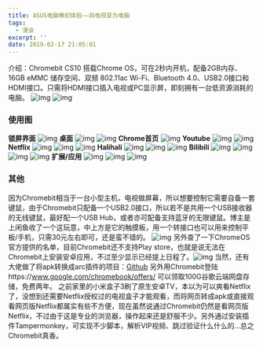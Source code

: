 ```yaml
---
title: ASUS电脑棒初体验——将电视变为电脑
tags:
  - 漫谈
excerpt: ''
date: 2019-02-17 21:05:01
---
```


介绍：Chromebit CS10 搭载Chrome OS，可在2秒内开机，配备2GB内存、16GB eMMC 储存空间、双频 802.11ac Wi-Fi、Bluetooth 4.0、USB2.0接口和 HDMI接口。只需将HDMI接口插入电视或PC显示屏，即刻拥有一台低资源消耗的电脑。 ![img](https://i.loli.net/2020/03/11/p7PiXLj4kRAGNnE.png) ![img](https://i.loli.net/2020/03/11/ONCqray3InJWbtE.jpg)

### 使用图

**锁屏界面** ![img](https://i.loli.net/2020/03/11/wGCm5dlgnPQSiJy.jpg) **桌面** ![img](https://i.loli.net/2020/03/11/ZzUsW72xAiSILeg.jpg) ![img](https://i.loli.net/2020/03/11/7V5hFqgAvjirSUY.jpg) **Chrome首页** ![img](https://i.loli.net/2020/03/11/lYnEX8mVwAMvpx1.jpg) **Youtube** ![img](https://i.loli.net/2020/03/11/9AnIcpERx25NP61.jpg) ![img](https://i.loli.net/2020/03/11/pEHPzoGJRKtuSir.jpg) **Netflix** ![img](https://i.loli.net/2020/03/11/7lGbm5HCd1hsOBc.jpg) ![img](https://i.loli.net/2020/03/11/OIZHq8dyazYSKxU.jpg) ![img](https://i.loli.net/2020/03/11/hJm2Oad5fE9tT86.jpg) **Halihali** ![img](https://i.loli.net/2020/03/11/c7BWhxyvoiup9YO.jpg) ![img](https://i.loli.net/2020/03/11/tHC4mZQ3rgUsMOk.jpg) ![img](https://i.loli.net/2020/03/11/ThFkdrWbHsaPZwi.jpg) **Bilibili** ![img](https://i.loli.net/2020/03/11/I6FGhBy1RKcJbf4.jpg) ![img](https://i.loli.net/2020/03/11/D2khAZpNCHBvPeX.jpg) ![img](https://i.loli.net/2020/03/11/oVWnpReNAHUyKYw.jpg) ![img](https://i.loli.net/2020/03/11/xTsEctb83q6nNVm.jpg) **扩展/应用** ![img](https://i.loli.net/2020/03/11/lx7mdwuWJKvM5ap.jpg) ![img](https://i.loli.net/2020/03/11/XMBIW2amVsCpryd.jpg) ![img](https://i.loli.net/2020/03/11/doHGhpBcXJPCaUI.jpg)

### 其他

因为Chromebit相当于一台小型主机，电视做屏幕，所以想要控制它需要自备一套键鼠，由于Chromebit只配备一个USB2.0接口，所以若不是共用一个USB接收器的无线键鼠，最好配一个USB Hub，或者亦可配备支持蓝牙的无限键鼠。博主是上闲鱼收了一个这玩意，中上方是它的触摸板，用一个转接口也可以用来控制平板/手机，只需30元左右即可，还是蛮不错的。 ![img](https://i.loli.net/2020/03/11/uQilvoNh4xknRsU.jpg) 另外查了一下ChromeOS官方提供的名单，目前Chromebit还不支持Play store，也就是说无法在Chromebit上安装安卓应用，不过至少显示已经提上日程了。![img](https://i.loli.net/2020/03/11/YnUhtC67RNQDGgc.jpg) 当然，还有大佬做了将apk转换成arc插件的项目：[Github](https://github.com/vladikoff/chromeos-apk/blob/master/archon.md "Github") 另外用Chromebit登陆https://www.google.com/chromebook/offers/ 可以领取100G谷歌云端网盘存储，免费两年。 之前家里的小米盒子3刷了原生安卓TV，本以为可以爽看Netflix了，没想到还需要Netflix授权过的电视盒子才能观看，而将网页转成apk或直接观看网页版Netflix都属实有些不方便，现在虽然说通过Chromebit仍然是看网页版Netflix，不过由于这是专业的浏览器，操作起来还是舒服不少。另外通过安装插件Tampermonkey，可实现不少脚本，解析VIP视频、跳过验证什么什么的...总之Chromebit真香。